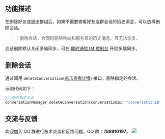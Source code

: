 ## 功能描述
在删除好友或退出群组后，如果不需要查看好友或群会话的历史消息，可以选择删除会话。
> ! 删除会话，会同时删除终端和服务器的历史消息，且无法恢复。

会话删除默认关闭多端同步，可在 [即时通信 IM 控制台](https://console.cloud.tencent.com/im-detail/login-message) 开启多端同步。


## 删除会话
通过调用 `deleteConversation`([点击查看详情](https://comm.qq.com/im/doc/flutter/zh/SDKAPI/Api/V2TIMConversationManager/deleteConversation.html)) 接口，删除指定的会话。

示例代码如下：


```dart
// 删除指定会话
conversationManager.deleteConversation(conversationID: "conversationID");
```


## 交流与反馈

欢迎加入 QQ 群进行技术交流和反馈问题，QQ 群：**788910197**。
![](https://qcloudimg.tencent-cloud.cn/raw/eacb194c77a76b5361b2ae983ae63260.png)

